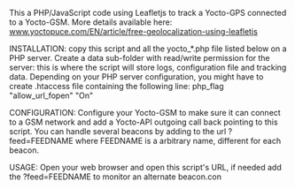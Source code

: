  This a PHP/JavaScript code using Leafletjs to track a 
 Yocto-GPS connected to a Yocto-GSM. More details available
 here:
    www.yoctopuce.com/EN/article/free-geolocalization-using-leafletjs

 INSTALLATION:
 copy this script and all the yocto_*.php file listed below
 on a PHP server. Create a data sub-folder with read/write
 permission for the server: this is where the script will
 store logs, configuration file and tracking data.
 Depending on your PHP server configuration, you might 
 have to create .htaccess file containing the following line:
 php_flag "allow_url_fopen" "On"
 
 CONFIGURATION:
 Configure your Yocto-GSM to make sure it can connect
 to a GSM network and add a Yocto-API outgoing call
 back pointing to this script.  You can handle several
 beacons by adding to the url ?feed=FEEDNAME where 
 FEEDNAME is a arbitrary name, different for each beacon.
 
 USAGE:
 Open your web browser and open this script's URL,
 if needed add the ?feed=FEEDNAME to monitor an alternate
 beacon.con
